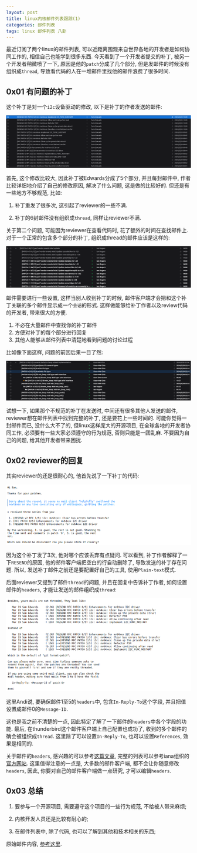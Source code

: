 ```yaml
---
layout: post
title: linux内核邮件列表跟踪(1)
categories: 邮件列表
tags: linux 邮件列表 八卦
---
```


最近订阅了两个linux的邮件列表, 可以近距离围观来自世界各地的开发者是如何协同工作的, 相信自己也能学到很多东西. 今天看到了一个开发者提交的补丁, 被另一个开发者稍微喷了一下, 原因是他的`patch`分成了几个部分, 但是发邮件的时候没有组织成`thread`, 导致看代码的人在一堆邮件里找他的邮件浪费了很多时间. 

## 0x01 有问题的补丁

这个补丁是对一个`i2c`设备驱动的修改, 以下是补丁的作者发送的邮件:

![alt text](<../assets/img/posts/2024-03-21-linux内核邮件列表跟踪1/1.png>)

首先, 这个修改比较大, 因此补丁被Edwards分成了5个部分, 并且每封邮件中, 作者比较详细地介绍了自己的修改原因, 解决了什么问题, 这是做的比较好的. 但还是有一些地方不够规范, 比如:

1. 补丁重发了很多次, 这引起了reviewer的一些不满.

2. 补丁的6封邮件没有组织成`thread`, 同样让reviewer不满.

关于第二个问题, 可能因为reviewer在查看代码时, 花了额外的时间在查找邮件上. 对于一个正常的包含多个部分的补丁, 组织成thread的邮件应该是这样的:

![alt text](<../assets/img/posts/2024-03-21-linux内核邮件列表跟踪1/2.png>)

邮件需要进行一些设置, 这样当别人收到补丁的时候, 邮件客户端才会把和这个补丁关联的多个邮件显示成一个`会话`的形式. 这样做能够给补丁作者以及review代码的开发者, 带来很大的方便.

1. 不必在大量邮件中查找你的补丁邮件
2. 方便对补丁的每个部分进行回复
3. 其他人能够从邮件列表中清楚地看到问题的讨论过程

比如像下面这样, 问题的前因后果一目了然:

![alt text](<../assets/img/posts/2024-03-21-linux内核邮件列表跟踪1/3.png>)

试想一下, 如果那个不规范的补丁在发送时, 中间还有很多其他人发送的邮件, reviewer想在邮件列表中找到完整的补丁, 还是要花上一些时间的. 可能你觉得一封邮件而已, 没什么大不了的, 但linux这样庞大的开源项目, 在全球各地的开发者协同工作, 必须要有一些大家必须遵守的行为规范, 否则只能是一团乱麻. 不要因为自己的问题, 给其他开发者带来困扰.

## 0x02 reviewer的回复

其实reviewer的还是很耐心的, 他首先说了一下补丁的代码:

![alt text](<../assets/img/posts/2024-03-21-linux内核邮件列表跟踪1/4.png>)

因为这个补丁发了3次, 他对哪个应该丢弃有点疑问. 可以看到, 补丁作者解释了一下`RESEND`的原因, 他的邮件客户端把空白的行自动删除了, 导致发送的补丁存在问题. 所以, 发送补丁邮件之前还是要配置好自己的工具, 使用`Plain-text`模式.

后面reviewer又提到了邮件`thread`的问题, 并且在回复中告诉补丁作者, 如何设置邮件的`headers`, 才能让发送的邮件组织成`thread`:

![alt text](<../assets/img/posts/2024-03-21-linux内核邮件列表跟踪1/5.png>)

这里Andi说, 要确保邮件1至5的`headers`中, 包含`In-Reply-To`这个字段, 并且把值设置成邮件0的`Message-ID`.

这也是我之前不清楚的一点, 因此特定了解了一下邮件的`headers`中各个字段的功能. 最后, 在thunderbird这个邮件客户端上自己配置也成功了, 收到的多个邮件的确会被组织成`thread`. 这里除了可以设置`In-Reply-To`, 也可以设置`References`, 效果是相同的.

关于邮件的`headers`, 感兴趣的可以参考[这篇文章](https://mailtrap.io/blog/email-headers/), 完整的列表可以参考iana组织的[官方网站](https://mailtrap.io/blog/email-headers/). 这里值得注意的一点是, 大多数的邮件客户端, 都不会让你随意修改`headers`, 因此, 你要对自己的邮件客户端做一点研究, 才可以编辑`headers`.

## 0x03 总结

1. 要参与一个开源项目, 需要遵守这个项目的一些行为规范, 不给被人带来麻烦;

2. 内核开发人员还是比较有耐心的;

3. 在邮件列表中, 除了代码, 也可以了解到其他和技术相关的东西;

原始邮件内容, [参考这里](https://lore.kernel.org/linux-i2c/p37qqpplxgmfzlq6wz7fvmvnrsumy6ra5nivzi4hd2gbvlbezx@dlh6ygyjbk24/).